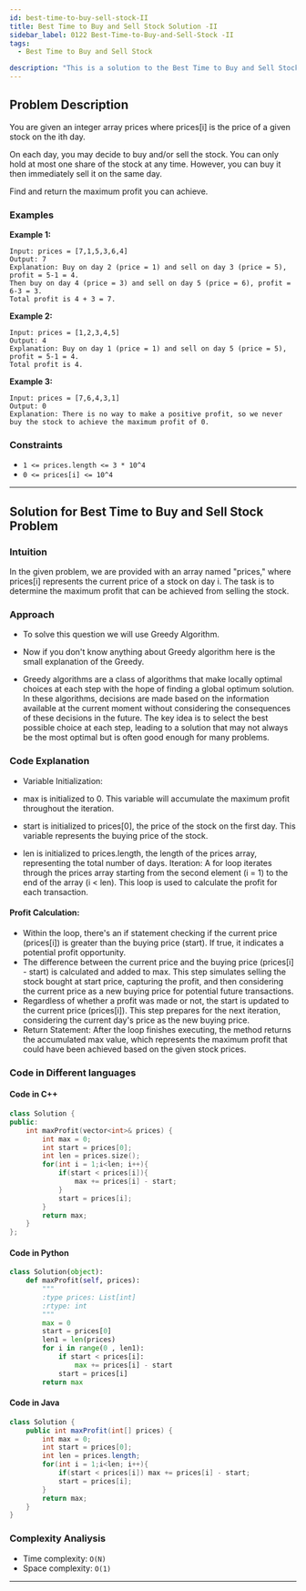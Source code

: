 ```yaml
---
id: best-time-to-buy-sell-stock-II
title: Best Time to Buy and Sell Stock Solution -II
sidebar_label: 0122 Best-Time-to-Buy-and-Sell-Stock -II
tags:
  - Best Time to Buy and Sell Stock

description: "This is a solution to the Best Time to Buy and Sell Stock problem -II on LeetCode."
---
```



## Problem Description
You are given an integer array prices where prices[i] is the price of a given stock on the ith day.

On each day, you may decide to buy and/or sell the stock. You can only hold at most one share of the stock at any time. However, you can buy it then immediately sell it on the same day.

Find and return the maximum profit you can achieve.


### Examples

**Example 1:**

```plaintext
Input: prices = [7,1,5,3,6,4]
Output: 7
Explanation: Buy on day 2 (price = 1) and sell on day 3 (price = 5), profit = 5-1 = 4.
Then buy on day 4 (price = 3) and sell on day 5 (price = 6), profit = 6-3 = 3.
Total profit is 4 + 3 = 7.
```

**Example 2:**

```plaintext
Input: prices = [1,2,3,4,5]
Output: 4
Explanation: Buy on day 1 (price = 1) and sell on day 5 (price = 5), profit = 5-1 = 4.
Total profit is 4.
```

**Example 3:**
```plaintext
Input: prices = [7,6,4,3,1]
Output: 0
Explanation: There is no way to make a positive profit, so we never buy the stock to achieve the maximum profit of 0.
```

### Constraints

- `1 <= prices.length <= 3 * 10^4`
- `0 <= prices[i] <= 10^4`

---

## Solution for Best Time to Buy and Sell Stock Problem
### Intuition 
In the given problem, we are provided with an array named "prices," where prices[i] represents the current price of a stock on day i. The task is to determine the maximum profit that can be achieved from selling the stock.

### Approach 
- To solve this question we will use Greedy Algorithm.

- Now if you don't know anything about Greedy algorithm here is the small explanation of the Greedy.

- Greedy algorithms are a class of algorithms that make locally optimal choices at each step with the hope of finding a global optimum solution. In these algorithms, decisions are made based on the information available at the current moment without considering the consequences of these decisions in the future. The key idea is to select the best possible choice at each step, leading to a solution that may not always be the most optimal but is often good enough for many problems.

### Code Explanation 
- Variable Initialization:

- max is initialized to 0. This variable will accumulate the maximum profit throughout the iteration.
- start is initialized to prices[0], the price of the stock on the first day. This variable represents the buying price of the stock.
- len is initialized to prices.length, the length of the prices array, representing the total number of days.
Iteration: A for loop iterates through the prices array starting from the second element (i = 1) to the end of the array (i < len). This loop is used to calculate the profit for each transaction.

#### Profit Calculation:

- Within the loop, there's an if statement checking if the current price (prices[i]) is greater than the buying price (start). If true, it indicates a potential profit opportunity.
- The difference between the current price and the buying price (prices[i] - start) is calculated and added to max. This step simulates selling the stock bought at start price, capturing the profit, and then considering the current price as a new buying price for potential future transactions.
- Regardless of whether a profit was made or not, the start is updated to the current price (prices[i]). This step prepares for the next iteration, considering the current day's price as the new buying price.
- Return Statement: After the loop finishes executing, the method returns the accumulated max value, which represents the maximum profit that could have been achieved based on the given stock prices.


### Code in Different languages
#### Code in C++

```c++
class Solution {
public:
    int maxProfit(vector<int>& prices) {
        int max = 0;
        int start = prices[0];
        int len = prices.size();
        for(int i = 1;i<len; i++){
            if(start < prices[i]){
                max += prices[i] - start;
            }
            start = prices[i];
        }
        return max;
    }
};
```

#### Code in Python
```python
class Solution(object):
    def maxProfit(self, prices):
        """
        :type prices: List[int]
        :rtype: int
        """
        max = 0
        start = prices[0]
        len1 = len(prices)
        for i in range(0 , len1):
            if start < prices[i]: 
                max += prices[i] - start
            start = prices[i]
        return max
```


#### Code in Java
```Java
class Solution {
    public int maxProfit(int[] prices) {
        int max = 0;
        int start = prices[0];
        int len = prices.length;
        for(int i = 1;i<len; i++){
            if(start < prices[i]) max += prices[i] - start;
            start = prices[i];
        }
        return max;
    }
}
```            




### Complexity Analiysis

- Time complexity: `O(N)`
- Space complexity: `O(1)`
---
